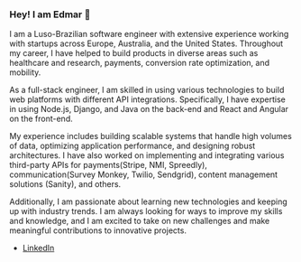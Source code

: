 ### Hey! I am Edmar 👋

I am a Luso-Brazilian software engineer with extensive experience working with startups across Europe, Australia, and the United States. Throughout my career, I have helped to build products in diverse areas such as healthcare and research, payments, conversion rate optimization, and mobility.


As a full-stack engineer, I am skilled in using various technologies to build web platforms with different API integrations. Specifically, I have expertise in using Node.js, Django, and Java on the back-end and React and Angular on the front-end.


My experience includes building scalable systems that handle high volumes of data, optimizing application performance, and designing robust architectures. I have also worked on implementing and integrating various third-party APIs for payments(Stripe, NMI, Spreedly), communication(Survey Monkey, Twilio, Sendgrid), content management solutions (Sanity), and others.


Additionally, I am passionate about learning new technologies and keeping up with industry trends. I am always looking for ways to improve my skills and knowledge, and I am excited to take on new challenges and make meaningful contributions to innovative projects.

<!--
**edmarbarros/edmarbarros** is a ✨ _special_ ✨ repository because its `README.md` (this file) appears on your GitHub profile.

Here are some ideas to get you started:

- 🔭 I’m currently working on ...
- 🌱 I’m currently learning ...
- 👯 I’m looking to collaborate on ...
- 🤔 I’m looking for help with ...
- 💬 Ask me about ...
- 📫 How to reach me: ...
- 😄 Pronouns: ...
- ⚡ Fun fact: ...
-->

* [LinkedIn](https://linkedin.com/in/edmarbarros/)
